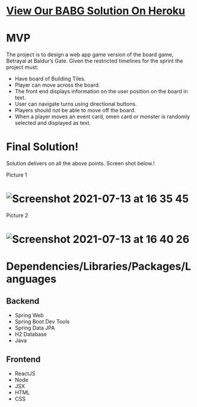 # [View Our BABG Solution On Heroku](https://betrayal-at-baldurs-gate-react.herokuapp.com/)




# MVP

The project is to design a web app game version of the board game, Betrayal at Baldur’s Gate. Given the restricted timelines for the sprint the project must:

- Have board of Building Tiles.
- Player can move across the board.
- The front end displays information on the user position on the board in text.
- User can navigate turns using directional buttons.
- Players should not be able to move off the board.
- When a player moves an event card, omen card or monster is randomly selected and displayed as text.
    

# Final Solution!
Solution delivers on all the above points. Screen shot below.!

Picture 1
# ![Screenshot 2021-07-13 at 16 35 45](https://user-images.githubusercontent.com/48687748/125481641-2b8af128-dfe6-4f8e-8967-8869a9006cbd.png)


Picture 2
# ![Screenshot 2021-07-13 at 16 40 26](https://user-images.githubusercontent.com/48687748/125482315-7a1a372b-20a2-47b7-b0ef-01802994a665.png)

# Dependencies/Libraries/Packages/Languages

## Backend

- Spring Web
- Spring Boot Dev Tools
- Spring Data JPA
- H2 Database
- Java

## Frontend

- ReactJS
- Node
- JSX
- HTML
- CSS











